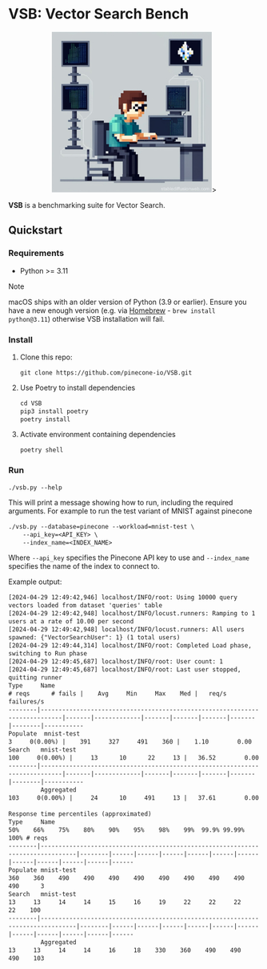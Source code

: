# VSB: Vector Search Bench

<p align="center" width="100%">
   <img src=docs/images/splash.jpg width="320px"/>>
</p>

**VSB** is a benchmarking suite for Vector Search.

## Quickstart

### Requirements
* Python >= 3.11
> [!NOTE]
> macOS ships with an older version of Python (3.9 or earlier). Ensure you have
> a new enough version (e.g. via [Homebrew](https://brew.sh) - `brew install
> python@3.11`) otherwise VSB installation will fail.

### Install
1. Clone this repo:
   ```shell
   git clone https://github.com/pinecone-io/VSB.git
   ```
2. Use Poetry to install dependencies
   ```shell
   cd VSB
   pip3 install poetry
   poetry install
   ``` 
3. Activate environment containing dependencies
   ```shell
   poetry shell
   ```

### Run
   ```shell
   ./vsb.py --help
   ```
This will print a message showing how to run, including the required arguments.
For example to run the test variant of MNIST against pinecone
```shell
./vsb.py --database=pinecone --workload=mnist-test \
    --api_key=<API_KEY> \
    --index_name=<INDEX_NAME>
```
Where `--api_key` specifies the Pinecone API key to use and `--index_name` specifies the name of the index to connect to.

Example output:
```shell
[2024-04-29 12:49:42,946] localhost/INFO/root: Using 10000 query vectors loaded from dataset 'queries' table
[2024-04-29 12:49:42,948] localhost/INFO/locust.runners: Ramping to 1 users at a rate of 10.00 per second
[2024-04-29 12:49:42,948] localhost/INFO/locust.runners: All users spawned: {"VectorSearchUser": 1} (1 total users)
[2024-04-29 12:49:44,314] localhost/INFO/root: Completed Load phase, switching to Run phase
[2024-04-29 12:49:45,687] localhost/INFO/root: User count: 1
[2024-04-29 12:49:45,687] localhost/INFO/root: Last user stopped, quitting runner
Type     Name                                                                          # reqs      # fails |    Avg     Min     Max    Med |   req/s  failures/s
--------|----------------------------------------------------------------------------|-------|-------------|-------|-------|-------|-------|--------|-----------
Populate  mnist-test                                                                         3     0(0.00%) |    391     327     491    360 |    1.10        0.00
Search   mnist-test                                                                       100     0(0.00%) |     13      10      22     13 |   36.52        0.00
--------|----------------------------------------------------------------------------|-------|-------------|-------|-------|-------|-------|--------|-----------
         Aggregated                                                                       103     0(0.00%) |     24      10     491     13 |   37.61        0.00

Response time percentiles (approximated)
Type     Name                                                                                  50%    66%    75%    80%    90%    95%    98%    99%  99.9% 99.99%   100% # reqs
--------|--------------------------------------------------------------------------------|--------|------|------|------|------|------|------|------|------|------|------|------
Populate mnist-test                                                                            360    360    490    490    490    490    490    490    490    490    490      3
Search   mnist-test                                                                             13     13     14     14     15     16     19     22     22     22     22    100
--------|--------------------------------------------------------------------------------|--------|------|------|------|------|------|------|------|------|------|------|------
         Aggregated                                                                             13     13     14     14     16     18    330    360    490    490    490    103

```